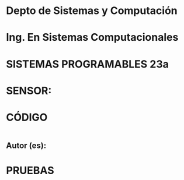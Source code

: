 # Depto de Sistemas y Computación
# Ing. En Sistemas Computacionales
# SISTEMAS PROGRAMABLES 23a

# SENSOR: 

# CÓDIGO
```python

```

## Autor (es):

# PRUEBAS

![]()


